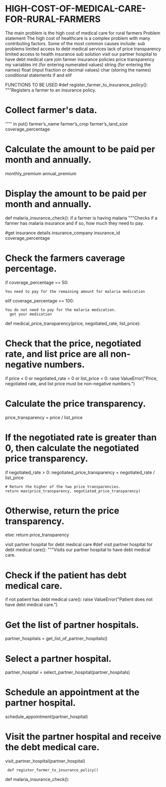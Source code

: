 # HIGH-COST-OF-MEDICAL-CARE-FOR-RURAL-FARMERS
The main problem is the high cost of medical care for rural farmers
Problem statement
The high cost of healthcare is a complex problem with many
contributing factors. Some of the most common causes include:
sub problems
limited access to debt medical services
lack of price transparency
limited access to health insurance 
sub solution
 visit our partner hospital to have debt medical care
join farmer insurance policies
price transparency
my variables
         int (for entering numerated values)
      string (for entering the names)
float (input fraction or decimal values)
char (storing the names)
conditional statements
if and elif


FUNCTIONS TO BE USED
#def register_farmer_to_insurance_policy():
  """Registers a farmer to an insurance policy.

  # Collect farmer's data.
 ‘’’’’’ in put()
  farmer’s_name 
  farmer’s_crop 
  farmer’s_land_size 
  coverage_percentage 

  # Calculate the amount to be paid per month and annually.
  monthly_premium 
  annual_premium 

  # Display the amount to be paid per month and annually.
  

def malaria_insurance_check(): if a farmer is having malaria
  """Checks if a farmer has malaria insurance and if so, how much they need to pay.

#get insurance details
  insurance_company 
  insurance_id 
  coverage_percentage 

  # Check the farmers caverage percentage.
  if coverage_percentage == 50:
 
    You need to pay for the remaining amount for malaria medication
      
  elif coverage_percentage == 100:
    
    You do not need to pay for the malaria medication.
      get your medication
      




def medical_price_transparency(price, negotiated_rate, list_price):

  # Check that the price, negotiated rate, and list price are all non-negative numbers.
  if price < 0 or negotiated_rate < 0 or list_price < 0:
    raise ValueError("Price, negotiated rate, and list price must be non-negative numbers.")

  # Calculate the price transparency.
  price_transparency = price / list_price

  # If the negotiated rate is greater than 0, then calculate the negotiated price transparency.
  if negotiated_rate > 0:
    negotiated_price_transparency = negotiated_rate / list_price

    # Return the higher of the two price transparencies.
    return max(price_transparency, negotiated_price_transparency)

  # Otherwise, return the price transparency.
  else:
    return price_transparency
  
visit partner hospital for debt medical care
#def visit partner hospital for debt medical care():
  """Visits our partner hospital to have debt medical care.


  # Check if the patient has debt medical care.
  if not patient has debt medical care():
    raise ValueError("Patient does not have debt medical care.")

  # Get the list of partner hospitals.
  partner_hospitals = get_list_of_partner_hospitals()

  # Select a partner hospital.
  partner_hospital = select_partner_hospital(partner_hospitals)

  # Schedule an appointment at the partner hospital.
  schedule_appointment(partner_hospital)

  # Visit the partner hospital and receive the debt medical care.
  visit_partner_hospital(partner_hospital)

     def register_farmer_to_insurance_policy()
def malaria_insurance_check():



